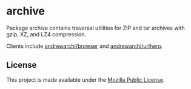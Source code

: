 # archive

Package archive contains traversal utilities for ZIP and tar archives
with gzip, XZ, and LZ4 compression.

Clients include
[andrewarchi/browser](https://github.com/andrewarchi/browser) and
[andrewarchi/urlhero](https://github.com/andrewarchi/urlhero).

## License

This project is made available under the
[Mozilla Public License](https://www.mozilla.org/en-US/MPL/2.0/).
